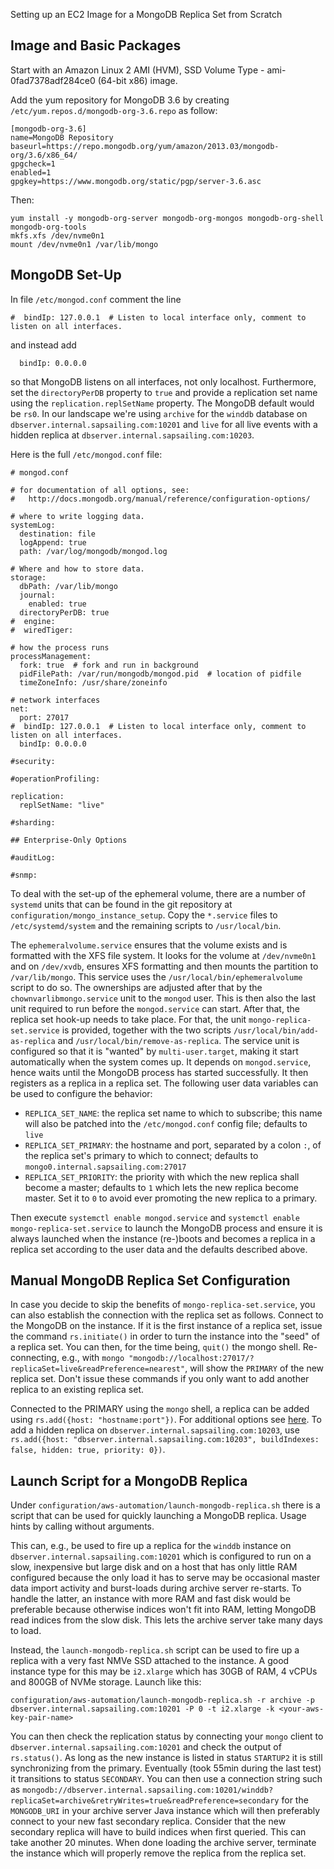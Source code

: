 Setting up an EC2 Image for a MongoDB Replica Set from Scratch

## Image and Basic Packages

Start with an Amazon Linux 2 AMI (HVM), SSD Volume Type - ami-0fad7378adf284ce0 (64-bit x86) image.

Add the yum repository for MongoDB 3.6 by creating ``/etc/yum.repos.d/mongodb-org-3.6.repo`` as follow:

```
[mongodb-org-3.6]
name=MongoDB Repository
baseurl=https://repo.mongodb.org/yum/amazon/2013.03/mongodb-org/3.6/x86_64/
gpgcheck=1
enabled=1
gpgkey=https://www.mongodb.org/static/pgp/server-3.6.asc
```

Then:

```
yum install -y mongodb-org-server mongodb-org-mongos mongodb-org-shell mongodb-org-tools
mkfs.xfs /dev/nvme0n1
mount /dev/nvme0n1 /var/lib/mongo
```

## MongoDB Set-Up

In file ``/etc/mongod.conf`` comment the line
```
#  bindIp: 127.0.0.1  # Listen to local interface only, comment to listen on all interfaces.
```
and instead add
```
  bindIp: 0.0.0.0
```

so that MongoDB listens on all interfaces, not only localhost. Furthermore, set the ``directoryPerDB`` property to ``true`` and provide a replication set name using the ``replication.replSetName`` property. The MongoDB default would be ``rs0``. In our landscape we're using ``archive`` for the ``winddb`` database on ``dbserver.internal.sapsailing.com:10201`` and ``live`` for all live events with a hidden replica at ``dbserver.internal.sapsailing.com:10203``. 

Here is the full ``/etc/mongod.conf`` file:

```
# mongod.conf

# for documentation of all options, see:
#   http://docs.mongodb.org/manual/reference/configuration-options/

# where to write logging data.
systemLog:
  destination: file
  logAppend: true
  path: /var/log/mongodb/mongod.log

# Where and how to store data.
storage:
  dbPath: /var/lib/mongo
  journal:
    enabled: true
  directoryPerDB: true
#  engine:
#  wiredTiger:

# how the process runs
processManagement:
  fork: true  # fork and run in background
  pidFilePath: /var/run/mongodb/mongod.pid  # location of pidfile
  timeZoneInfo: /usr/share/zoneinfo

# network interfaces
net:
  port: 27017
#  bindIp: 127.0.0.1  # Listen to local interface only, comment to listen on all interfaces.
  bindIp: 0.0.0.0

#security:

#operationProfiling:

replication:
  replSetName: "live"

#sharding:

## Enterprise-Only Options

#auditLog:

#snmp:
```

To deal with the set-up of the ephemeral volume, there are a number of ``systemd`` units that can be found in the git repository at ``configuration/mongo_instance_setup``. Copy the ``*.service`` files to ``/etc/systemd/system`` and the remaining scripts to ``/usr/local/bin``.

The ``ephemeralvolume.service`` ensures that the volume exists and is formatted with the XFS file system. It looks for the volume at ``/dev/nvme0n1`` and on ``/dev/xvdb``, ensures XFS formatting and then mounts the partition to ``/var/lib/mongo``. This service uses the ``/usr/local/bin/ephemeralvolume`` script to do so. The ownerships are adjusted after that by the ``chownvarlibmongo.service`` unit to the ``mongod`` user. This is then also the last unit required to run before the ``mongod.service`` can start. After that, the replica set hook-up needs to take place. For that, the unit ``mongo-replica-set.service`` is provided, together with the two scripts ``/usr/local/bin/add-as-replica`` and ``/usr/local/bin/remove-as-replica``. The service unit is configured so that it is "wanted" by ``multi-user.target``, making it start automatically when the system comes up. It depends on ``mongod.service``, hence waits until the MongoDB process has started successfully. It then registers as a replica in a replica set. The following user data variables can be used to configure the behavior:
- ``REPLICA_SET_NAME``: the replica set name to which to subscribe; this name will also be patched into the ``/etc/mongod.conf`` config file; defaults to ``live``
- ``REPLICA_SET_PRIMARY``: the hostname and port, separated by a colon ``:``, of the replica set's primary to which to connect; defaults to ``mongo0.internal.sapsailing.com:27017``
- ``REPLICA_SET_PRIORITY``: the priority with which the new replica shall become a master; defaults to ``1`` which lets the new replica become master. Set it to ``0`` to avoid ever promoting the new replica to a primary.

Then execute ``systemctl enable mongod.service`` and ``systemctl enable mongo-replica-set.service`` to launch the MongoDB process and ensure it is always launched when the instance (re-)boots and becomes a replica in a replica set according to the user data and the defaults described above.

## Manual MongoDB Replica Set Configuration

In case you decide to skip the benefits of ``mongo-replica-set.service``, you can also establish the connection with the replica set as follows. Connect to the MongoDB on the instance. If it is the first instance of a replica set, issue the command ``rs.initiate()`` in order to turn the instance into the "seed" of a replica set. You can then, for the time being, ``quit()`` the mongo shell. Re-connecting, e.g., with ``mongo "mongodb://localhost:27017/?replicaSet=live&readPreference=nearest"``, will show the ``PRIMARY`` of the new replica set. Don't issue these commands if you only want to add another replica to an existing replica set. 

Connected to the PRIMARY using the ``mongo`` shell, a replica can be added using ``rs.add({host: "hostname:port"})``. For additional options see [here](https://docs.mongodb.com/manual/reference/method/rs.add/). To add a hidden replica on ``dbserver.internal.sapsailing.com:10203``, use ``rs.add({host: "dbserver.internal.sapsailing.com:10203", buildIndexes: false, hidden: true, priority: 0})``.

## Launch Script for a MongoDB Replica

Under ``configuration/aws-automation/launch-mongodb-replica.sh`` there is a script that can be used for quickly launching a MongoDB replica. Usage hints by calling without arguments.

This can, e.g., be used to fire up a replica for the ``winddb`` instance on ``dbserver.internal.sapsailing.com:10201`` which is configured to run on a slow, inexpensive but large disk and on a host that has only little RAM configured because the only load it has to serve may be occasional master data import activity and burst-loads during archive server re-starts. To handle the latter, an instance with more RAM and fast disk would be preferable because otherwise indices won't fit into RAM, letting MongoDB read indices from the slow disk. This lets the archive server take many days to load.

Instead, the ``launch-mongodb-replica.sh`` script can be used to fire up a replica with a very fast NMVe SSD attached to the instance. A good instance type for this may be ``i2.xlarge`` which has 30GB of RAM, 4 vCPUs and 800GB of NVMe storage. Launch like this:

``configuration/aws-automation/launch-mongodb-replica.sh -r archive -p dbserver.internal.sapsailing.com:10201 -P 0 -t i2.xlarge -k <your-aws-key-pair-name>``

You can then check the replication status by connecting your ``mongo`` client to ``dbserver.internal.sapsailing.com:10201`` and check the output of ``rs.status()``. As long as the new instance is listed in status ``STARTUP2`` it is still synchronizing from the primary. Eventually (took 55min during the last test) it transitions to status ``SECONDARY``. You can then use a connection string such as ``mongodb://dbserver.internal.sapsailing.com:10201/winddb?replicaSet=archive&retryWrites=true&readPreference=secondary`` for the ``MONGODB_URI`` in your archive server Java instance which will then preferably connect to your new fast secondary replica. Consider that the new secondary replica will have to build indices when first queried. This can take another 20 minutes. When done loading the archive server, terminate the instance which will properly remove the replica from the replica set.
